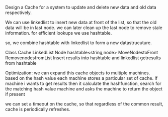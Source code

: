 ﻿Design a Cache for a system to update and delete new data and old data respectively.

We can use linkedlist to insert new data at front of the list, so that the old data will be in last node. we can later clean up the last node to remove stale information.
for efficient lookups we use hashtable.

so, we combine hashtable with linkedlist to form a new datastrucuture.

Class Cache
	LinkedList Node
	hashtable<string,node>
	MoveNodestoFront
	RemovenodesfromList
	Insert results into hashtable and linkedlist
	getresults from hashtable

Optimization:
we can expand this cache objects to multiple machines. based on the hash value each machine stores a particular set of cache. If machine i wants to get results
then it calculate the hashfunction, search for the matching hash value machine and asks the machine to return the object if present

we can set a timeout on the cache, so that regardless of the common result, cache is periodically refreshes.


	